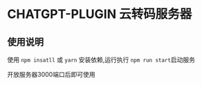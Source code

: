  # CHATGPT-PLUGIN 云转码服务器

  ## 使用说明
  使用 `npm insatll` 或 `yarn` 安装依赖,运行执行 `npm run start`启动服务

  开放服务器3000端口后即可使用
